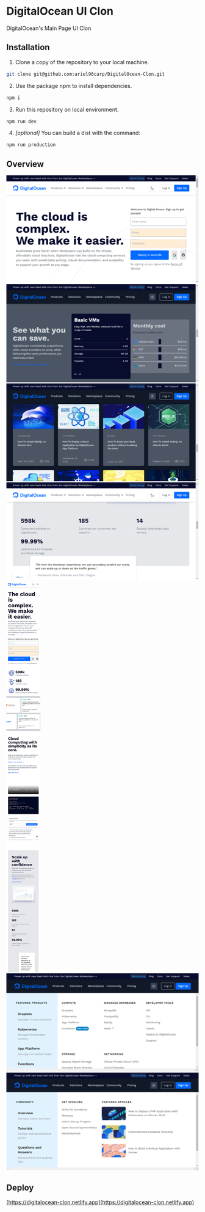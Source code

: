 # DigitalOcean UI Clon
DigitalOcean's Main Page UI Clon

## Installation
1. Clone a copy of the repository to your local machine.
```bash
git clone git@github.com:ariel96carp/DigitalOcean-Clon.git
```

2. Use the package npm to install dependencies.
```bash
npm i
```

3. Run this repository on local environment.
```bash
npm run dev
```

4. *[optional]* You can build a dist with the command:
```bash
npm run production
```

## Overview
![Overview](./img/localhost_3000_.png)
![Overview](./img/localhost_3000_%20(3).png)
![Overview](./img/localhost_3000_%20(4).png)
![Overview](./img/localhost_3000_%20(2).png)
![Overview](./img/localhost_3000_(Samsung%20Galaxy%20S8%2B).png)
![Overview](./img/localhost_3000_%20(6).png)
![Overview](./img/localhost_3000_%20(7).png)

## Deploy
[https://digitalocean-clon.netlify.app](https://digitalocean-clon.netlify.app)
